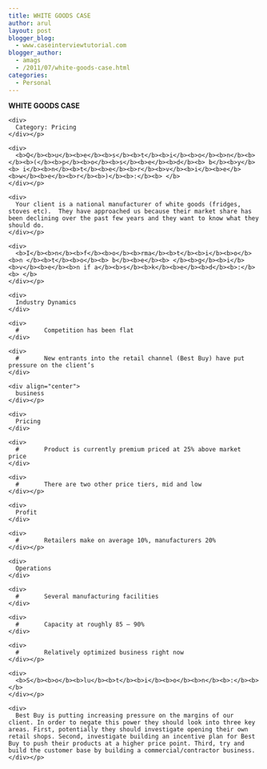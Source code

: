 ```yaml
---
title: WHITE GOODS CASE
author: arul
layout: post
blogger_blog:
  - www.caseinterviewtutorial.com
blogger_author:
  - amags
  - /2011/07/white-goods-case.html
categories:
  - Personal
---
```

<div>
  <div>
    <div>
      <b>WH</b><b>I</b><b>T</b><b>E</b><b> G</b><b>O</b><b>O</b><b>D</b><b>S </b><b>C</b><b>A</b><b>S</b><b>E</b><b> </b>
    </div>
    
    <div>
      Category: Pricing
    </div></p> 
    
    <div>
      <b>Q</b><b>u</b><b>e</b><b>s</b><b>t</b><b>i</b><b>o</b><b>n</b><b> </b><b>(</b><b>p</b><b>o</b><b>s</b><b>e</b><b>d</b><b> b</b><b>y</b><b> i</b><b>n</b><b>t</b><b>e</b><b>r</b><b>v</b><b>i</b><b>e</b><b>w</b><b>e</b><b>r</b><b>)</b><b>:</b><b> </b>
    </div></p> 
    
    <div>
      Your client is a national manufacturer of white goods (fridges, stoves etc).  They have approached us because their market share has been declining over the past few years and they want to know what they should do.
    </div></p> 
    
    <div>
      <b>I</b><b>n</b><b>f</b><b>o</b><b>rma</b><b>t</b><b>i</b><b>o</b><b>n </b><b>t</b><b>o</b><b> b</b><b>e</b><b> </b><b>g</b><b>i</b><b>v</b><b>e</b><b>n if a</b><b>s</b><b>k</b><b>e</b><b>d</b><b>:</b><b> </b>
    </div></p> 
    
    <div>
      Industry Dynamics
    </div>
    
    <div>
      #       Competition has been flat
    </div>
    
    <div>
      #       New entrants into the retail channel (Best Buy) have put pressure on the client’s
    </div>
    
    <div align="center">
      business
    </div></p> 
    
    <div>
      Pricing
    </div>
    
    <div>
      #       Product is currently premium priced at 25% above market price
    </div>
    
    <div>
      #       There are two other price tiers, mid and low
    </div></p> 
    
    <div>
      Profit
    </div>
    
    <div>
      #       Retailers make on average 10%, manufacturers 20%
    </div></p> 
    
    <div>
      Operations
    </div>
    
    <div>
      #       Several manufacturing facilities
    </div>
    
    <div>
      #       Capacity at roughly 85 – 90%
    </div>
    
    <div>
      #       Relatively optimized business right now
    </div></p> 
    
    <div>
      <b>S</b><b>o</b><b>lu</b><b>t</b><b>i</b><b>o</b><b>n</b><b>:</b><b> </b>
    </div></p> 
    
    <div>
      Best Buy is putting increasing pressure on the margins of our client. In order to negate this power they should look into three key areas. First, potentially they should investigate opening their own retail shops. Second, investigate building an incentive plan for Best Buy to push their products at a higher price point. Third, try and build the customer base by building a commercial/contractor business.
    </div></p>
  </div>
</div>
